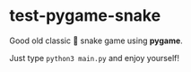 # test-pygame-snake

Good old classic 🐍 snake game using **pygame**.

Just type `python3 main.py` and enjoy yourself!
